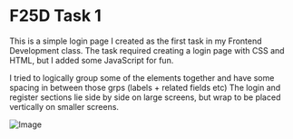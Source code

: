 # F25D Task 1
This is a simple login page I created as the first task in my Frontend Development class.
The task required creating a login page with CSS and HTML, but I added some JavaScript for fun.

I tried to logically group some of the elements together and have some spacing in between those grps (labels + related fields etc)
The login and register sections lie side by side on large screens, but wrap to be placed vertically on smaller screens.


![Image](https://github.com/user-attachments/assets/91deb2f1-cd02-49d7-8c13-b543bec03f7d)

